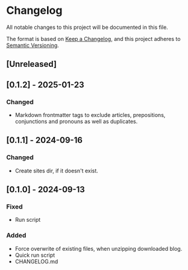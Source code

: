 # Changelog

All notable changes to this project will be documented in this file.

The format is based on [Keep a Changelog](https://keepachangelog.com/en/1.1.0/),
and this project adheres to [Semantic Versioning](https://semver.org/spec/v2.0.0.html).

## [Unreleased]

## [0.1.2] - 2025-01-23

### Changed

- Markdown frontmatter tags to exclude articles, prepositions, conjunctions and pronouns as well as duplicates.

## [0.1.1] - 2024-09-16

### Changed

- Create sites dir, if it doesn't exist.

## [0.1.0] - 2024-09-13

### Fixed

- Run script

### Added

- Force overwrite of existing files, when unzipping downloaded blog.
- Quick run script
- CHANGELOG.md

